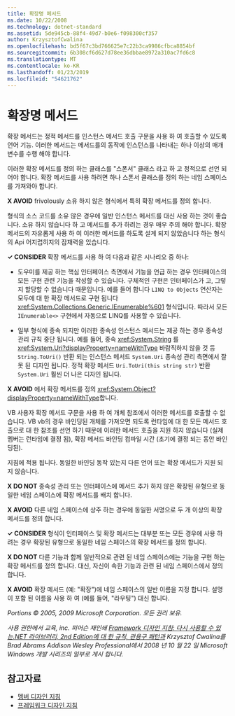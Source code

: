 ```yaml
---
title: 확장명 메서드
ms.date: 10/22/2008
ms.technology: dotnet-standard
ms.assetid: 5de945cb-88f4-49d7-b0e6-f098300cf357
author: KrzysztofCwalina
ms.openlocfilehash: bd5f67c3bd766625e7c22b3ca9986cfbca8854bf
ms.sourcegitcommit: 6b308cf6d627d78ee36dbbae8972a310ac7fd6c8
ms.translationtype: MT
ms.contentlocale: ko-KR
ms.lasthandoff: 01/23/2019
ms.locfileid: "54621762"
---
```

# <a name="extension-methods"></a>확장명 메서드
확장 메서드는 정적 메서드를 인스턴스 메서드 호출 구문을 사용 하 여 호출할 수 있도록 언어 기능. 이러한 메서드는 메서드를의 동작에 인스턴스를 나타내는 하나 이상의 매개 변수를 수행 해야 합니다.  
  
 이러한 확장 메서드를 정의 하는 클래스를 "스폰서" 클래스 라고 하 고 정적으로 선언 되어야 합니다. 확장 메서드를 사용 하려면 하나 스폰서 클래스를 정의 하는 네임 스페이스를 가져와야 합니다.  
  
 **X AVOID** frivolously 소유 하지 않은 형식에서 특히 확장 메서드를 정의 합니다.  
  
 형식의 소스 코드를 소유 않은 경우에 일반 인스턴스 메서드를 대신 사용 하는 것이 좋습니다. 소유 하지 않습니다 하 고 메서드를 추가 하려는 경우 매우 주의 해야 합니다. 확장 메서드의 자유롭게 사용 하 여 이러한 메서드를 하도록 설계 되지 않았습니다 하는 형식의 Api 어지럽히지의 잠재력을 있습니다.  
  
 **✓ CONSIDER** 확장 메서드를 사용 하 여 다음과 같은 시나리오 중 하나:  
  
-   도우미를 제공 하는 핵심 인터페이스 측면에서 기능을 언급 하는 경우 인터페이스의 모든 구현 관련 기능을 작성할 수 있습니다. 구체적인 구현은 인터페이스가 고, 그렇지 할당할 수 없습니다 때문입니다. 예를 들어 합니다 `LINQ to Objects` 연산자는 모두에 대 한 확장 메서드로 구현 됩니다 <xref:System.Collections.Generic.IEnumerable%601> 형식입니다. 따라서 모든 `IEnumerable<>` 구현에서 자동으로 LINQ를 사용할 수 있습니다.  
  
-   일부 형식에 종속 되지만 이러한 종속성 인스턴스 메서드는 제공 하는 경우 종속성 관리 규칙 중단 됩니다. 예를 들어, 종속 <xref:System.String> 를 <xref:System.Uri?displayProperty=nameWithType> 바람직하지 않을 것 등 `String.ToUri()` 반환 되는 인스턴스 메서드 `System.Uri` 종속성 관리 측면에서 잘못 된 디자인 됩니다. 정적 확장 메서드 `Uri.ToUri(this string str)` 반환 `System.Uri` 훨씬 더 나은 디자인 됩니다.  
  
 **X AVOID** 에서 확장 메서드를 정의 <xref:System.Object?displayProperty=nameWithType>합니다.  
  
 VB 사용자 확장 메서드 구문을 사용 하 여 개체 참조에서 이러한 메서드를 호출할 수 없습니다. VB vb의 경우 바인딩된 개체를 가져오면 되도록 런타임에 대 한 모든 메서드 호출으로 대 한 참조를 선언 하기 때문에 이러한 메서드 호출을 지원 하지 않습니다 (실제 멤버는 런타임에 결정 됨), 확장 메서드 바인딩 컴파일 시간 (초기에 결정 되는 동안 바인딩된).  
  
 지침에 적용 됩니다. 동일한 바인딩 동작 있는지 다른 언어 또는 확장 메서드가 지원 되지 않습니다.  
  
 **X DO NOT** 종속성 관리 또는 인터페이스에 메서드 추가 하지 않은 확장된 유형으로 동일한 네임 스페이스에 확장 메서드를 배치 합니다.  
  
 **X AVOID** 다른 네임 스페이스에 상주 하는 경우에 동일한 서명으로 두 개 이상의 확장 메서드를 정의 합니다.  
  
 **✓ CONSIDER** 형식이 인터페이스 및 확장 메서드는 대부분 또는 모든 경우에 사용 하려는 경우 확장된 유형으로 동일한 네임 스페이스의 확장 메서드를 정의 합니다.  
  
 **X DO NOT** 다른 기능과 함께 일반적으로 관련 된 네임 스페이스에는 기능을 구현 하는 확장 메서드를 정의 합니다. 대신, 자신이 속한 기능과 관련 된 네임 스페이스에서 정의 합니다.  
  
 **X AVOID** 확장 메서드 (예: "확장")에 네임 스페이스의 일반 이름을 지정 합니다. 설명이 포함 된 이름을 사용 하 여 (예를 들어, "라우팅") 대신 합니다.  
  
 *Portions © 2005, 2009 Microsoft Corporation. 모든 권리 보유.*  
  
 *사용 권한에서 교육, inc. 피어슨 재인쇄 [Framework 디자인 지침: 다시 사용할 수 있는.NET 라이브러리, 2nd Edition에 대 한 규칙, 관용구 패턴과](https://www.informit.com/store/framework-design-guidelines-conventions-idioms-and-9780321545619) Krzysztof Cwalina를 Brad Abrams Addison Wesley Professional에서 2008 년 10 월 22 일 Microsoft Windows 개발 시리즈의 일부로 게시 합니다.*  
  
## <a name="see-also"></a>참고자료

- [멤버 디자인 지침](../../../docs/standard/design-guidelines/member.md)
- [프레임워크 디자인 지침](../../../docs/standard/design-guidelines/index.md)
